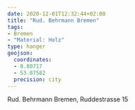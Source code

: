 ```yaml
---
date: 2020-12-01T12:32:44+02:00
title: "Rud. Behrmann Bremen"
tags:
- Bremen
- "Material: Holz"
type: hanger
geojson:
  coordinates:
  - 8.80717
  - 53.07582
  precision: city
---
```

Rud. Behrmann Bremen, Ruddestrasse 15
